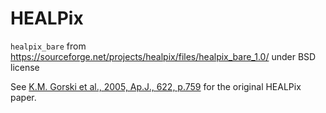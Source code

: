 # HEALPix

`healpix_bare` from https://sourceforge.net/projects/healpix/files/healpix_bare_1.0/ under BSD license

See [K.M. Gorski et al., 2005, Ap.J., 622, p.759](http://adsabs.harvard.edu/abs/2005ApJ...622..759G) for the original HEALPix paper.

